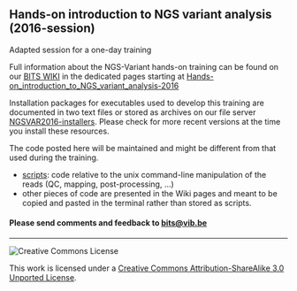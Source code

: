 ## Hands-on introduction to NGS variant analysis (2016-session)

Adapted session for a one-day training

Full information about the NGS-Variant hands-on training can be found on our <a href="http://wiki.bits.vib.be" target="_blank">BITS WIKI</a> in the dedicated pages starting at <a href="http://wiki.bits.vib.be/index.php/Hands-on_introduction_to_NGS_variant_analysis-2016" target="_blank">Hands-on_introduction_to_NGS_variant_analysis-2016</a>

Installation packages for executables used to develop this training are documented in two text files or stored as archives on our file server [NGSVAR2016-installers](http://data.bits.vib.be/pub/trainingen/NGSVAR2016/installers/).
Please check for more recent versions at the time you install these resources.

The code posted here will be maintained and might be different from that used during the training.

* [scripts](scripts): code relative to the unix command-line manipulation of the reads (QC, mapping, post-processing, ...)
* other pieces of code are presented in the Wiki pages and meant to be copied and pasted in the terminal rather than stored as scripts.

<h4>Please send comments and feedback to <a href="mailto:bits@vib.be">bits@vib.be</a></h4>

------------

![Creative Commons License](http://i.creativecommons.org/l/by-sa/3.0/88x31.png?raw=true)

This work is licensed under a [Creative Commons Attribution-ShareAlike 3.0 Unported License](http://creativecommons.org/licenses/by-sa/3.0/).

